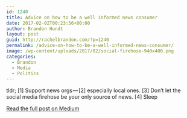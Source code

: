 ```yaml
---
id: 1240
title: Advice on how to be a well informed news consumer
date: 2017-02-02T00:23:56+00:00
author: Brandon Hundt
layout: post
guid: http://rachelbrandon.com/?p=1240
permalink: /advice-on-how-to-be-a-well-informed-news-consumer/
image: /wp-content/uploads/2017/02/social-firehose-940x400.png
categories:
  - Brandon
  - Media
  - Politics
---
```

tldr; [1] Support news orgs — [2] especially local ones. [3] Don’t let the social media firehose be your only source of news. [4] Sleep
<!--more-->

[Read the full post on Medium](https://medium.com/@BrandonHundt/advice-on-how-to-be-a-well-informed-news-consumer-96eeb55f49d9#.tu8nejhqv)
